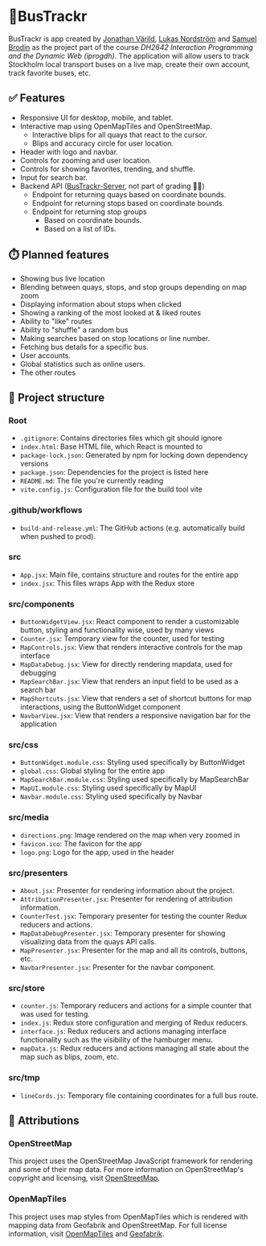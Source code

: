 # 📍BusTrackr
BusTrackr is app created by [Jonathan Värild](mailto:varild@kth.se), [Lukas Nordström](mailto:luknor@kth.se) and [Samuel Brodin](mailto:samuelbr@kth.se) as the project part of the course *DH2642 Interaction Programming and the Dynamic Web (iprogdh)*. The application will allow users to track Stockholm local transport buses on a live map, create their own account, track favorite buses, etc.

## ✅ Features
- Responsive UI for desktop, mobile, and tablet.
- Interactive map using OpenMapTiles and OpenStreetMap.
    - Interactive blips for all quays that react to the cursor.
    - Blips and accuracy circle for user location.
- Header with logo and navbar.
- Controls for zooming and user location.
- Controls for showing favorites, trending, and shuffle.
- Input for search bar.
- Backend API ([BusTrackr-Server](https://github.com/Vuroz/BusTrackr-Server), not part of grading 🥲😵)
    - Endpoint for returning quays based on coordinate bounds.
    - Endpoint for returning stops based on coordinate bounds.
    - Endpoint for returning stop groups
        - Based on coordinate bounds.
        - Based on a list of IDs.

## ⏱️ Planned features
- Showing bus live location
- Blending between quays, stops, and stop groups depending on map zoom
- Displaying information about stops when clicked
- Showing a ranking of the most looked at & liked routes
- Ability to "like" routes
- Ability to "shuffle" a random bus
- Making searches based on stop locations or line number.
- Fetching bus details for a specific bus.
- User accounts.
- Global statistics such as online users.
- The other routes

## 🧰 Project structure
### Root
- `.gitignore`: Contains directories files which git should ignore
- `index.html`: Base HTML file, which React is mounted to
- `package-lock.json`: Generated by npm for locking down dependency versions
- `package.json`: Dependencies for the project is listed here
- `README.md`: The file you're currently reading
- `vite.config.js`: Configuration file for the build tool vite

### .github/workflows
- `build-and-release.yml`: The GitHub actions (e.g. automatically build when pushed to prod).

### src
- `App.jsx`: Main file, contains structure and routes for the entire app
- `index.jsx`: This files wraps App with the Redux store

### src/components
- `ButtonWidgetView.jsx`: React component to render a customizable button, styling and functionality wise, used by many views
- `Counter.jsx`: Temporary view for the counter, used for testing
- `MapControls.jsx`: View that renders interactive controls for the map interface
- `MapDataDebug.jsx`: View for directly rendering mapdata, used for debugging
- `MapSearchBar.jsx`: View that renders an input field to be used as a search bar
- `MapShortcuts.jsx`: View that renders a set of shortcut buttons for map interactions, using the ButtonWidget component
- `NavbarView.jsx`: View that renders a responsive navigation bar for the application

### src/css
- `ButtonWidget.module.css`: Styling used specifically by ButtonWidget
- `global.css`: Global styling for the entire app
- `MapSearchBar.module.css`: Styling used specifically by MapSearchBar
- `MapUI.module.css`: Styling used specifically by MapUI
- `Navbar.module.css`: Styling used specifically by Navbar

### src/media
- `directions.png`: Image rendered on the map when very zoomed in
- `favicon.ico`: The favicon for the app
- `logo.png`: Logo for the app, used in the header

### src/presenters
- `About.jsx`: Presenter for rendering information about the project.
- `AttributionPresenter.jsx`: Presenter for rendering of attribution information.
- `CounterTest.jsx`: Temporary presenter for testing the counter Redux reducers and actions.
- `MapDataDebugPresenter.jsx`: Temporary presenter for showing visualizing data from the quays API calls.
- `MapPresenter.jsx`: Presenter for the map and all its controls, buttons, etc.
- `NavbarPresenter.jsx`: Presenter for the navbar component.

### src/store
- `counter.js`: Temporary reducers and actions for a simple counter that was used for testing.
- `index.js`: Redux store configuration and merging of Redux reducers.
- `interface.js`: Redux reducers and actions managing interface functionality such as the visibility of the hamburger menu.
- `mapData.js`: Redux reducers and actions managing all state about the map such as blips, zoom, etc.

### src/tmp
- `lineCords.js`: Temporary file containing coordinates for a full bus route.


## 💯 Attributions
### OpenStreetMap 
This project uses the OpenStreetMap JavaScript framework for rendering and some of their map data. For more information on OpenStreetMap's copyright and licensing, visit [OpenStreetMap](https://www.openstreetmap.org/copyright/en).

### OpenMapTiles
This project uses map styles from OpenMapTiles which is rendered with mapping data from Geofabrik and OpenStreetMap. For full license information, visit [OpenMapTiles](https://github.com/openmaptiles/openmaptiles/blob/master/LICENSE.md) and [Geofabrik](https://www.geofabrik.de/geofabrik/free.html).